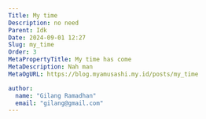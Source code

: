 ```yaml
---
Title: My time
Description: no need
Parent: Idk
Date: 2024-09-01 12:27
Slug: my_time
Order: 3
MetaPropertyTitle: My time has come
MetaDescription: Nah man
MetaOgURL: https://blog.myamusashi.my.id/posts/my_time

author:
  name: "Gilang Ramadhan"
  email: "gilang@gmail.com"
---
```


